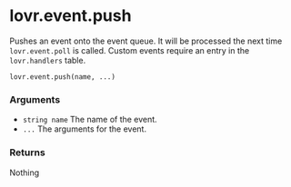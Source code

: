<!--
category: reference
-->

lovr.event.push
===

Pushes an event onto the event queue.  It will be processed the next time `lovr.event.poll` is
called.  Custom events require an entry in the `lovr.handlers` table.

    lovr.event.push(name, ...)

### Arguments

- `string name` The name of the event.
- `...` The arguments for the event.

### Returns

Nothing

